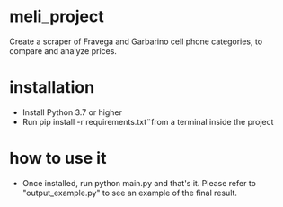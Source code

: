 # meli_project
Create a scraper of Fravega and Garbarino cell phone categories, to compare and analyze prices.

# installation
* Install Python 3.7 or higher
* Run pip install -r requirements.txt¨from a terminal inside the project

# how to use it
* Once installed, run python main.py and that's it. Please refer to "output_example.py" to see an example of the final result.

